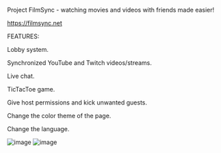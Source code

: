 Project FilmSync - watching movies and videos with friends made easier!

https://filmsync.net

FEATURES:

Lobby system.

Synchronized YouTube and Twitch videos/streams.

Live chat.

TicTacToe game.

Give host permissions and kick unwanted guests.

Change the color theme of the page.

Change the language.


![image](https://user-images.githubusercontent.com/70482798/113350316-f9522680-9341-11eb-8a8a-1cf1293f331b.png)
![image](https://user-images.githubusercontent.com/70482798/113350521-40d8b280-9342-11eb-949c-6d9fda1a8c16.png)

